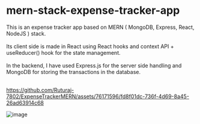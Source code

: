 # mern-stack-expense-tracker-app
This is an expense tracker app based on MERN ( MongoDB, Express, React, NodeJS ) stack. <br/><br/>
Its client side is made in React using React hooks and context API + useReducer() hook for the state management. <br/><br/>
In the backend, I have used Express.js for the server side handling and MongoDB for storing the transactions in the database.<br/><br/>


https://github.com/Ruturaj-7802/ExpenseTrackerMERN/assets/76171596/fd8f01dc-736f-4d69-8a45-26ad63914c68

![image](https://github.com/Ruturaj-7802/ExpenseTrackerMERN/assets/76171596/5d1187bc-8b8c-493e-b74a-c02bf1767e54)
